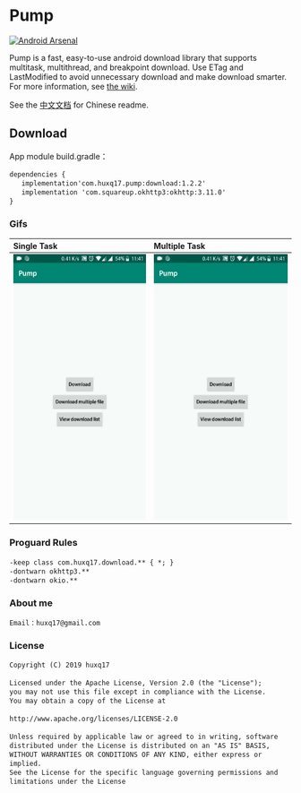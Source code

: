 # Pump
[![Android Arsenal]( https://img.shields.io/badge/Android%20Arsenal-Pump-green.svg?style=flat )]( https://android-arsenal.com/details/1/7293 )

Pump is a fast, easy-to-use android download library that supports multitask, multithread, and breakpoint download. Use ETag and LastModified to avoid unnecessary download and make download smarter. For more information, see  [the wiki](https://github.com/huxq17/Pump/wiki/Usage).

See the [中文文档](https://github.com/huxq17/Pump/blob/master/README-cn.md) for Chinese readme.

## Download
App module build.gradle：

```
dependencies {
   implementation'com.huxq17.pump:download:1.2.2'
   implementation 'com.squareup.okhttp3:okhttp:3.11.0'
}

```
### Gifs

|Single Task|Multiple Task|
|:-----|:-----|
| <img src="art/download_file.gif" width="280" height="475" /> | <img src="art/download_files.gif" width="280" height="475" /> |

### Proguard Rules

```
-keep class com.huxq17.download.** { *; }
-dontwarn okhttp3.**
-dontwarn okio.**
```


### About me
    Email：huxq17@gmail.com

### License

    Copyright (C) 2019 huxq17

    Licensed under the Apache License, Version 2.0 (the "License");
    you may not use this file except in compliance with the License.
    You may obtain a copy of the License at

    http://www.apache.org/licenses/LICENSE-2.0

    Unless required by applicable law or agreed to in writing, software
    distributed under the License is distributed on an "AS IS" BASIS,
    WITHOUT WARRANTIES OR CONDITIONS OF ANY KIND, either express or implied.
    See the License for the specific language governing permissions and
    limitations under the License
